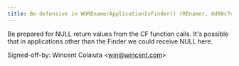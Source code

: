 ```yaml
---
title: Be defensive in WOREnamerApplicationIsFinder() (REnamer, 0d90c7c)
---
```


Be prepared for NULL return values from the CF function calls. It's possible that in applications other than the Finder we could receive NULL here.

Signed-off-by: Wincent Colaiuta &lt;win@wincent.com&gt;
